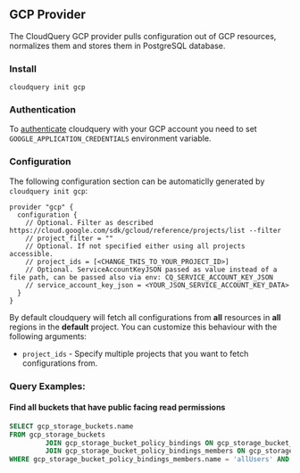 ## GCP Provider

The CloudQuery GCP provider pulls configuration out of GCP resources, normalizes them and stores them in PostgreSQL database.

### Install

```shell
cloudquery init gcp
```

### Authentication

To [authenticate](https://cloud.google.com/docs/authentication/getting-started) cloudquery with your GCP account you need to set `GOOGLE_APPLICATION_CREDENTIALS` environment variable.

### Configuration

The following configuration section can be automaticlly generated by `cloudquery init gcp`:

```hcl
provider "gcp" {
  configuration {
    // Optional. Filter as described https://cloud.google.com/sdk/gcloud/reference/projects/list --filter
    // project_filter = ""
    // Optional. If not specified either using all projects accessible.
    // project_ids = [<CHANGE_THIS_TO_YOUR_PROJECT_ID>]
    // Optional. ServiceAccountKeyJSON passed as value instead of a file path, can be passed also via env: CQ_SERVICE_ACCOUNT_KEY_JSON
    // service_account_key_json = <YOUR_JSON_SERVICE_ACCOUNT_KEY_DATA>
  }
}
```

By default cloudquery will fetch all configurations from **all** resources in **all** regions in the **default** project. You can customize this behaviour with the following arguments:

- `project_ids` - Specify multiple projects that you want to fetch configurations from.

### Query Examples:

#### Find all buckets that have public facing read permissions

```sql
SELECT gcp_storage_buckets.name
FROM gcp_storage_buckets
         JOIN gcp_storage_bucket_policy_bindings ON gcp_storage_bucket_policy_bindings.bucket_id = gcp_storage_buckets.id
         JOIN gcp_storage_bucket_policy_bindings_members ON gcp_storage_bucket_policy_bindings_members.bucket_policy_binding_id = gcp_storage_bucket_policy_bindings.id
WHERE gcp_storage_bucket_policy_bindings_members.name = 'allUsers' AND gcp_storage_bucket_policy_bindings.role = 'roles/storage.objectViewer';
```

